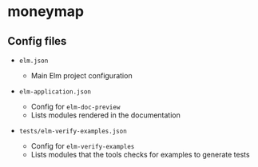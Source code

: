# moneymap

## Config files

- `elm.json`

  - Main Elm project configuration

- `elm-application.json`

  - Config for `elm-doc-preview`
  - Lists modules rendered in the documentation

- `tests/elm-verify-examples.json`

  - Config for `elm-verify-examples`
  - Lists modules that the tools checks for examples to generate tests
